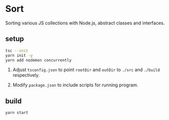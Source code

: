 # Sort

Sorting various JS collections with Node.js, abstract classes and interfaces.

## setup

```bash
tsc --init
yarn init -y
yarn add nodemon concurrently
```

1. Adjust `tsconfig.json` to point `rootDir` and `outDir` to `./src` and `./build` respectively.

2. Modify `package.json` to include scripts for running program.

## build

```bash
yarn start
```
